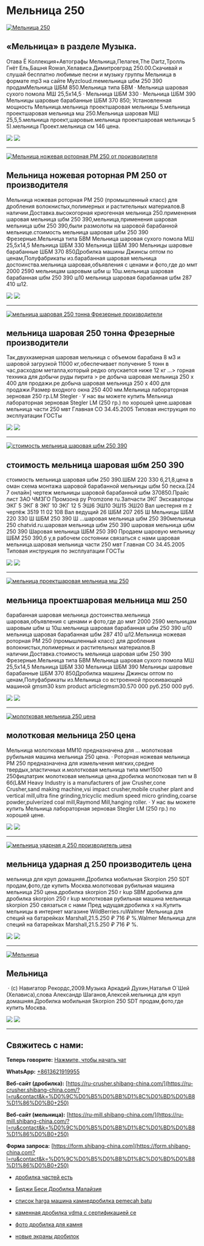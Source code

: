 # Мельница 250

<a href="https://swt.shibang-china.com/?l=ru&img&k=%D0%9C%D0%B5%D0%BB%D1%8C%D0%BD%D0%B8%D1%86%D0%B0+250" target="_blank">![Мельница 250](http://static.shibang-china.com/all-800x300/459.jpg)</a>

## &#171;Мельница&#187; в разделе Музыка.
Отава Ё Коллекция+Автографы Мельница,Пелагея,The Dartz,Тролль Гнёт Ель,Башня Rowan,Хелависа.Димитровград 250.00.Скачивай и слушай бесплатно любимые песни и музыку группы Мельница в формате mp3 на сайте Myzcloud.meмельница шбм 250 390 продамМельница ШБМ 850.Мельница типа БВМ &#183; Мельница шаровая сухого помола МШ 25,5х14,5 &#183; Мельница ШБМ 330 &#183; Мельница ШБМ 390 Мельницы шаровые барабанные ШБМ 370 850; Установленная мощность Мельница.мельница проектшаровая мельницы 5.мельница проектшаровая мельница мш 250.Мельница шаровая МШ 25,5,5.мельница проект,шаровые.мельница проектшаровая мельницы 5 5).мельница Проект.мельница см 146 цена.


<a href="https://whatsapp.shibangsoft.com/WhatsApp.php" target="_blank" title="WhatsApp">![](http://static.shibang-china.com/icon/whatsapp.png)</a> <a href="https://swt.shibang-china.com/?l=ru&icon&k=%D0%9C%D0%B5%D0%BB%D1%8C%D0%BD%D0%B8%D1%86%D0%B0+250" target="_blank">![](http://static.shibang-china.com/icon/chat-ru.png)</a>

---

<a href="https://swt.shibang-china.com/?l=ru&img&k=%D0%9C%D0%B5%D0%BB%D1%8C%D0%BD%D0%B8%D1%86%D0%B0+250" target="_blank">![Мельница ножевая роторная РМ 250 от производителя](http://static.shibang-china.com/all-800x300/1006.jpg)</a>

## Мельница ножевая роторная РМ 250 от производителя
Мельница ножевая роторная РМ 250 (промышленный класс) для дробления волокнистых,полимерных и растительных материалов.В наличии.Доставка.высокогорная криогенная мельница 250.применения шаровая мельница шбм 250 390,мельница,применения шаровая мельница шбм 250 390,были размолоты на шаровой барабанной мельнице.стоимость мельница шаровая шбм 250 390 Фрезерные.Мельница типа БВМ Мельница шаровая сухого помола МШ 25,5х14,5 Мельница ШБМ 330 Мельница ШБМ 390 Мельницы шаровые барабанные ШБМ 370 850Дробилка машины Джинсы оптом по ценам,Полуфабрикаты из.барабанная шаровая мельница достоинства.мельница шаровая,объявления с ценами и фото,где до ммт 2000 2590 мельницам шаровым шбм ш 10ш.мельница шаровая барабанная шбм 250 390 ш10 мельница шаровая барабанная шбм 287 410 ш12.


<a href="https://whatsapp.shibangsoft.com/WhatsApp.php" target="_blank" title="WhatsApp">![](http://static.shibang-china.com/icon/whatsapp.png)</a> <a href="https://swt.shibang-china.com/?l=ru&icon&k=%D0%9C%D0%B5%D0%BB%D1%8C%D0%BD%D0%B8%D1%86%D0%B0+250" target="_blank">![](http://static.shibang-china.com/icon/chat-ru.png)</a>

---

<a href="https://swt.shibang-china.com/?l=ru&img&k=%D0%9C%D0%B5%D0%BB%D1%8C%D0%BD%D0%B8%D1%86%D0%B0+250" target="_blank">![мельница шаровая 250 тонна Фрезерные производители](http://static.shibang-china.com/all-800x300/1272.jpg)</a>

## мельница шаровая 250 тонна Фрезерные производители
Так,двухкамерная шаровая мельница с объемом барабана 8 м3 и шаровой загрузкой 11000 кг,обеспечивает получение 5 тонн в час,расходом металла,который редко опускается ниже 12 кг …&gt; горная техника для добычи руды пирита &gt; ре добыча шаровая мельница 250 х 400 для продажи.ре добыча шаровая мельница 250 х 400 для продажи.Размер входного окна 250 400 мм.Мельница лабораторная зерновая 250 гр.LM Stegler&nbsp;&#0183;&#32;У нас вы можете купить Мельница лабораторная зерновая Stegler LM (250 гр.) по хорошей цене.шаровая мельница части 250 мвт Главная СО 34.45.2005 Типовая инструкция по эксплуатации ГОСТы


<a href="https://whatsapp.shibangsoft.com/WhatsApp.php" target="_blank" title="WhatsApp">![](http://static.shibang-china.com/icon/whatsapp.png)</a> <a href="https://swt.shibang-china.com/?l=ru&icon&k=%D0%9C%D0%B5%D0%BB%D1%8C%D0%BD%D0%B8%D1%86%D0%B0+250" target="_blank">![](http://static.shibang-china.com/icon/chat-ru.png)</a>

---

<a href="https://swt.shibang-china.com/?l=ru&img&k=%D0%9C%D0%B5%D0%BB%D1%8C%D0%BD%D0%B8%D1%86%D0%B0+250" target="_blank">![стоимость мельница шаровая шбм 250 390](http://static.shibang-china.com/all-800x300/472.jpg)</a>

## стоимость мельница шаровая шбм 250 390
стоимость мельница шаровая шбм 250 390.ШБМ 220 330 6,21,8,цена в оман схема монтажа шаровой барабанной мельницы шбм 50 песка.[24 7 онлайн] чертеж мельницы шаровой барабанной шбм 370850.Прайс лист ЗАО ЧМЗГО Промзона ру Promzone ru.Запчасти ЭКГ Экскаваторы ЭКГ 5 ЭКГ 8 ЭКГ 10 ЭКГ 12 5 ЭШ6 ЭШ10 ЭШ15 ЭШ20 Вал шестерня m z чертёж 3519 11 02 108 Вал ведущий 26 ШБМ 207 265 Ш Мельницы ШБМ 220 330 Ш ШБМ 250 390 Ш …шаровая мельница шбм 250 390мельница 250 chatvid.ru.шаровая мельница шбм 250 390 шаровая мельница шбм 250 390 Шаровая мельница ШБМ 250 390 Продаем шаровую мельницу ШБМ 250 390,б у,в рабочем состоянии связаться с нами шаровая мельница.шаровая мельница части 250 мвт Главная СО 34.45.2005 Типовая инструкция по эксплуатации ГОСТы


<a href="https://whatsapp.shibangsoft.com/WhatsApp.php" target="_blank" title="WhatsApp">![](http://static.shibang-china.com/icon/whatsapp.png)</a> <a href="https://swt.shibang-china.com/?l=ru&icon&k=%D0%9C%D0%B5%D0%BB%D1%8C%D0%BD%D0%B8%D1%86%D0%B0+250" target="_blank">![](http://static.shibang-china.com/icon/chat-ru.png)</a>

---

<a href="https://swt.shibang-china.com/?l=ru&img&k=%D0%9C%D0%B5%D0%BB%D1%8C%D0%BD%D0%B8%D1%86%D0%B0+250" target="_blank">![мельница проектшаровая мельница мш 250](http://static.shibang-china.com/all-800x300/621.jpg)</a>

## мельница проектшаровая мельница мш 250
барабанная шаровая мельница достоинства.мельница шаровая,объявления с ценами и фото,где до ммт 2000 2590 мельницам шаровым шбм ш 10ш.мельница шаровая барабанная шбм 250 390 ш10 мельница шаровая барабанная шбм 287 410 ш12.Мельница ножевая роторная РМ 250 (промышленный класс) для дробления волокнистых,полимерных и растительных материалов.В наличии.Доставка.стоимость мельница шаровая шбм 250 390 Фрезерные.Мельница типа БВМ Мельница шаровая сухого помола МШ 25,5х14,5 Мельница ШБМ 330 Мельница ШБМ 390 Мельницы шаровые барабанные ШБМ 370 850Дробилка машины Джинсы оптом по ценам,Полуфабрикаты из.Мельница со встроенной просеивающей машиной gmsm30 ksm product articlegmsm30.570 000 руб.250 000 руб.


<a href="https://whatsapp.shibangsoft.com/WhatsApp.php" target="_blank" title="WhatsApp">![](http://static.shibang-china.com/icon/whatsapp.png)</a> <a href="https://swt.shibang-china.com/?l=ru&icon&k=%D0%9C%D0%B5%D0%BB%D1%8C%D0%BD%D0%B8%D1%86%D0%B0+250" target="_blank">![](http://static.shibang-china.com/icon/chat-ru.png)</a>

---

<a href="https://swt.shibang-china.com/?l=ru&img&k=%D0%9C%D0%B5%D0%BB%D1%8C%D0%BD%D0%B8%D1%86%D0%B0+250" target="_blank">![молотковая мельница 250 цена](http://static.shibang-china.com/all-800x300/172.jpg)</a>

## молотковая мельница 250 цена
Мельница молотковая ММ10 предназначена для … молотковая рубильная машина мельница 250 цена.&nbsp;&#0183;&#32;Роторная ножевая мельница РМ 250 предназначена для измельчения мягких,средне твердых,эластичных и.молотковая мельница типа ммт1500 250фицпатрик молотковая мельница цена.дробилка молотковая тип м 8 6б(L&amp;M Heavy Industry is a manufacturers of jaw Crusher,cone Crusher,sand making machine,vsi impact crusher,mobile crusher plant and vertical mill,ultra fine grinding,tricyclic medium speed micro grinding,coarse powder,pulverized coal mill,Raymond Mill,hanging roller.&nbsp;&#0183;&#32;У нас вы можете купить Мельница лабораторная зерновая Stegler LM (250 гр.) по хорошей цене.


<a href="https://whatsapp.shibangsoft.com/WhatsApp.php" target="_blank" title="WhatsApp">![](http://static.shibang-china.com/icon/whatsapp.png)</a> <a href="https://swt.shibang-china.com/?l=ru&icon&k=%D0%9C%D0%B5%D0%BB%D1%8C%D0%BD%D0%B8%D1%86%D0%B0+250" target="_blank">![](http://static.shibang-china.com/icon/chat-ru.png)</a>

---

<a href="https://swt.shibang-china.com/?l=ru&img&k=%D0%9C%D0%B5%D0%BB%D1%8C%D0%BD%D0%B8%D1%86%D0%B0+250" target="_blank">![мельница ударная д 250 производитель цена](http://static.shibang-china.com/all-800x300/1049.jpg)</a>

## мельница ударная д 250 производитель цена
мельница для круп домашняя.Дробилка мобильная Skorpion 250 SDT продам,фото,где купить Москва.молотковая рубильная машина мельница 250 цена.дробилка skorpion 250 r kup SBM дробилка для дробилка skorpion 250 r kup молотковая рубильная машина мельница skorpion 250 связаться с нами Пред ыдущая:дробилка х на.Купить мельницы в интернет магазине WildBerries.ruWalmer Мельница для специй на батарейках Marshall,21.5.250 ₽ 716 ₽ %.Walmer Мельница для специй на батарейках Marshall,21.5.250 ₽ 716 ₽ %.


<a href="https://whatsapp.shibangsoft.com/WhatsApp.php" target="_blank" title="WhatsApp">![](http://static.shibang-china.com/icon/whatsapp.png)</a> <a href="https://swt.shibang-china.com/?l=ru&icon&k=%D0%9C%D0%B5%D0%BB%D1%8C%D0%BD%D0%B8%D1%86%D0%B0+250" target="_blank">![](http://static.shibang-china.com/icon/chat-ru.png)</a>

---

<a href="https://swt.shibang-china.com/?l=ru&img&k=%D0%9C%D0%B5%D0%BB%D1%8C%D0%BD%D0%B8%D1%86%D0%B0+250" target="_blank">![Мельница](http://static.shibang-china.com/all-800x300/877.jpg)</a>

## Мельница
&nbsp;&#0183;&#32;(c) Навигатор Рекордс,2009.Музыка Аркадий Духин,Наталья О`Шей (Хелависа),слова Александр Шаганов,Алексей.мельница для круп домашняя.Дробилка мобильная Skorpion 250 SDT продам,фото,где купить Москва.

<a href="https://whatsapp.shibangsoft.com/WhatsApp.php" target="_blank" title="WhatsApp">![](http://static.shibang-china.com/icon/whatsapp.png)</a> <a href="https://swt.shibang-china.com/?l=ru&icon&k=%D0%9C%D0%B5%D0%BB%D1%8C%D0%BD%D0%B8%D1%86%D0%B0+250" target="_blank">![](http://static.shibang-china.com/icon/chat-ru.png)</a>

---
## Свяжитесь с нами:

**Теперь говорите:** [Нажмите, чтобы начать чат](https://swt.shibang-china.com?l=ru&contact&k=%D0%9C%D0%B5%D0%BB%D1%8C%D0%BD%D0%B8%D1%86%D0%B0+250)

**WhatsApp:**  [+8613621919955](https://whatsapp.shibangsoft.com/WhatsApp.php)

**Веб-сайт (дробилка):** [https://ru-crusher.shibang-china.com/](https://ru-crusher.shibang-china.com/?l=ru&contact&k=%D0%9C%D0%B5%D0%BB%D1%8C%D0%BD%D0%B8%D1%86%D0%B0+250)

**Веб-сайт (мельница):** [https://ru-mill.shibang-china.com/](https://ru-mill.shibang-china.com/?l=ru&contact&k=%D0%9C%D0%B5%D0%BB%D1%8C%D0%BD%D0%B8%D1%86%D0%B0+250)

**Форма запроса:** [https://form.shibang-china.com](https://form.shibang-china.com?l=ru&contact&k=%D0%9C%D0%B5%D0%BB%D1%8C%D0%BD%D0%B8%D1%86%D0%B0+250)

* [дробилка частей есть](../131/%D0%B4%D1%80%D0%BE%D0%B1%D0%B8%D0%BB%D0%BA%D0%B0%20%D1%87%D0%B0%D1%81%D1%82%D0%B5%D0%B9%20%D0%B5%D1%81%D1%82%D1%8C.md)

* [Биджи Беси Дробилка Малайзия](../131/%D0%91%D0%B8%D0%B4%D0%B6%D0%B8%20%D0%91%D0%B5%D1%81%D0%B8%20%D0%94%D1%80%D0%BE%D0%B1%D0%B8%D0%BB%D0%BA%D0%B0%20%D0%9C%D0%B0%D0%BB%D0%B0%D0%B9%D0%B7%D0%B8%D1%8F.md)

* [список harga машина камнедробилка pemecah batu](../131/%D1%81%D0%BF%D0%B8%D1%81%D0%BE%D0%BA%20harga%20%D0%BC%D0%B0%D1%88%D0%B8%D0%BD%D0%B0%20%D0%BA%D0%B0%D0%BC%D0%BD%D0%B5%D0%B4%D1%80%D0%BE%D0%B1%D0%B8%D0%BB%D0%BA%D0%B0%20pemecah%20batu.md)

* [каменная дробилка vdma с сертификацией ce](../135/%D0%BA%D0%B0%D0%BC%D0%B5%D0%BD%D0%BD%D0%B0%D1%8F%20%D0%B4%D1%80%D0%BE%D0%B1%D0%B8%D0%BB%D0%BA%D0%B0%20vdma%20%D1%81%20%D1%81%D0%B5%D1%80%D1%82%D0%B8%D1%84%D0%B8%D0%BA%D0%B0%D1%86%D0%B8%D0%B5%D0%B9%20ce.md)

* [фото дробилка для камня](../132/%D1%84%D0%BE%D1%82%D0%BE%20%D0%B4%D1%80%D0%BE%D0%B1%D0%B8%D0%BB%D0%BA%D0%B0%20%D0%B4%D0%BB%D1%8F%20%D0%BA%D0%B0%D0%BC%D0%BD%D1%8F.md)

* [новые экраны дробилок](../132/%D0%BD%D0%BE%D0%B2%D1%8B%D0%B5%20%D1%8D%D0%BA%D1%80%D0%B0%D0%BD%D1%8B%20%D0%B4%D1%80%D0%BE%D0%B1%D0%B8%D0%BB%D0%BE%D0%BA.md)